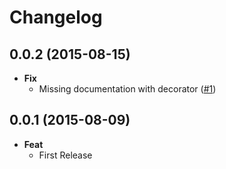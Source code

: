 # Changelog

## 0.0.2 (2015-08-15)
- **Fix**
  - Missing documentation with decorator ([#1](https://github.com/esdoc/esdoc-es7-plugin/issues/1))

## 0.0.1 (2015-08-09)
- **Feat**
  - First Release
